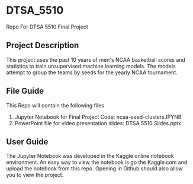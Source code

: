 # DTSA_5510
Repo For DTSA 5510 Final Project

## Project Description
This project uses the past 10 years of men's NCAA basketball scores and statistics to train unsupervised machine learning models. The models attempt to group the teams by seeds for the yearly NCAA tournament.

## File Guide
This Repo will contain the following files
1. Jupyter Notebook for Final Project Code: ncaa-seed-clusters.IPYNB
2. PowerPoint file for video presentation slides: DTSA 5510 Slides.pptx

## User Guide
The Jupyter Notebook was developed in the Kaggle online notebook environment. An easy way to view the notebook is go the Kaggle.com and upload the notebook from this repo. Opening in Github should also allow you to view the project.
